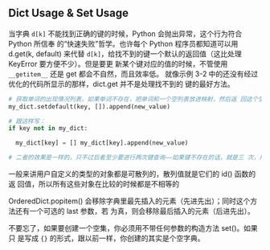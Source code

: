## Dict Usage & Set Usage

当字典 `d[k]` 不能找到正确的键的时候，Python 会抛出异常，这个行为符合 Python 所信奉 的“快速失败”哲学。也许每个 Python 程序员都知道可以用 d.get(k, default) 来代替 `d[k]`，给找不到的键一个默认的返回值（这比处理 KeyError 要方便不少）。但是要更 新某个键对应的值的时候，不管使用 `__getitem__` 还是 get 都会不自然，而且效率低。 就像示例 3-2 中的还没有经过优化的代码所显示的那样，dict.get 并不是处理找不到的 键的最好方法。

```python
# 获取单词的出现情况列表，如果单词不存在，把单词和一个空列表放进映射，然后返 回这个空列表，这样就能在不进行第二次查找的情况下更新列表了
my_dict.setdefault(key, []).append(new_value)

# 跟这样写：
if key not in my_dict:

  my_dict[key] = [] my_dict[key].append(new_value)

# 二者的效果是一样的，只不过后者至少要进行两次键查询——如果键不存在的话，就是三 次，用 setdefault 只需要一次就可以完成整个操作

```



一般来讲用户自定义的类型的对象都是可散列的，散列值就是它们的 id() 函数的返 回值，所以所有这些对象在比较的时候都是不相等的

OrderedDict.popitem() 会移除字典里最先插入的元素（先进先出）；同时这个方法还有一个可选的 last 参数，若 为真，则会移除最后插入的元素（后进先出）。

不要忘了，如果要创建一个空集，你必须用不带任何参数的构造方法 set()。如果只 是写成 `{}` 的形式，跟以前一样，你创建的其实是个空字典。